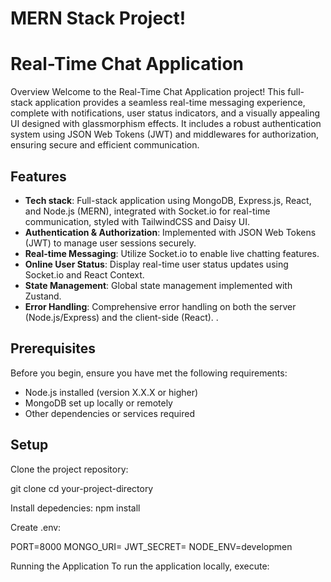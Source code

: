 # MERN Stack Project!
# Real-Time Chat Application

Overview
Welcome to the Real-Time Chat Application project! This full-stack application provides a seamless real-time messaging experience, complete with notifications, user status indicators, 
and a visually appealing UI designed with glassmorphism effects. It includes a robust authentication system using JSON Web Tokens (JWT) and middlewares for authorization,
ensuring secure and efficient communication.



## Features

- **Tech stack**: Full-stack application using MongoDB, Express.js, React, and Node.js (MERN), integrated with Socket.io for real-time communication, styled with TailwindCSS and Daisy UI.
- **Authentication & Authorization**: Implemented with JSON Web Tokens (JWT) to manage user sessions securely.
- **Real-time Messaging**: Utilize Socket.io to enable live chatting features.
- **Online User Status**: Display real-time user status updates using Socket.io and React Context.
- **State Management**: Global state management implemented with Zustand.
- **Error Handling**: Comprehensive error handling on both the server (Node.js/Express) and the client-side (React).
.

## Prerequisites

Before you begin, ensure you have met the following requirements:
- Node.js installed (version X.X.X or higher)
- MongoDB set up locally or remotely
- Other dependencies or services required

## Setup
Clone the project repository:

git clone 
cd your-project-directory

Install depedencies:
npm install

Create .env:

PORT=8000
MONGO_URI=
JWT_SECRET=
NODE_ENV=developmen


Running the Application
To run the application locally, execute:



